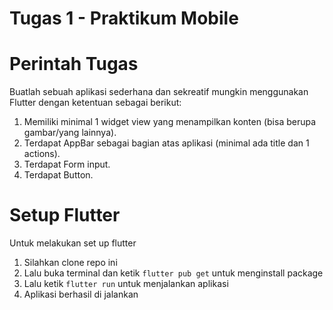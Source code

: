 # Tugas 1 - Praktikum Mobile

# Perintah Tugas

Buatlah sebuah aplikasi sederhana dan sekreatif mungkin menggunakan Flutter dengan ketentuan sebagai berikut:

1. Memiliki minimal 1 widget view yang menampilkan konten (bisa berupa gambar/yang lainnya).
2. Terdapat AppBar sebagai bagian atas aplikasi (minimal ada title dan 1 actions).
3. Terdapat Form input.
4. Terdapat Button.

# Setup Flutter

Untuk melakukan set up flutter

1. Silahkan clone repo ini
2. Lalu buka terminal dan ketik `flutter pub get` untuk menginstall package
3. Lalu ketik `flutter run` untuk menjalankan aplikasi
4. Aplikasi berhasil di jalankan
